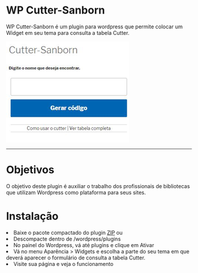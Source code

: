 <h1>WP Cutter-Sanborn</h1>


<p>WP Cutter-Sanborn é um plugin para wordpress que permite colocar um Widget em seu tema para consulta a tabela Cutter.</p>

<img src="https://github.com/bibliotecapucrs/wp_cutter_sanborn/blob/master/screenshot.png">

<hr>

<h1>Objetivos</h1>

<p>O objetivo deste plugin é auxiliar o trabalho dos profissionais de bibliotecas que utilizam Wordpress como plataforma para seus sites.</p>

<h1>Instalação</h1>

<li>Baixe o pacote compactado do plugin <a href="https://github.com/bibliotecapucrs/wp_cutter_sanborn/archive/v1.0.zip">ZIP</a> ou <a href="https://github.com/bibliotecapucrs/wp_cutter_sanborn/archive/v1.0.tar.gz"></a> </li>
<li>Descompacte dentro de /wordpress/plugins</li>
<li>No painel do Wordpress, vá até plugins e clique em Ativar</li>
<li>Vá no menu Aparência > Widgets e escolha a parte do seu tema em que deverá aparecer o formulário de consulta a tabela Cutter.</li>
<li>Visite sua página e veja o funcionamento</li>
